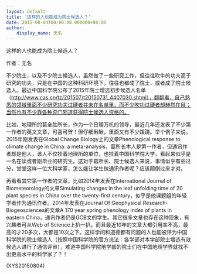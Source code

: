 ```yaml
---
layout: default
title: '这样的人也能成为院士候选人？'
date: 2015-08-04T00:00:00.000000+08:00
author:
    display_name: 无名
---
```


这样的人也能成为院士候选人？

作者：无名

不少院士，以及不少院士候选人，虽然做了一些研究工作，但往往吹牛的功夫高于研究的功夫，只是在中国的这种科研环境下，往往也都成了院士，或者成了院士候选人。最近中国科学院公布了2015年院士增选初步候选人名单（http://www.cas.cn/tz/201507/t20150731_4407030.shtml），翻翻看，自己熟悉的领域里面不少研究功夫过硬者并未在名单里，而不少吹功过硬者却赫然在目；当然也有不少靠各种歪门邪道获得院士候选人资格的。

比如，地理所的葛全胜所长，作为一个日理万机的领导，最近几年还发表了不少第一作者的英文文章，可喜可贺！但仔细瞅瞅，里面又有不少蹊跷。举个例子来说，2015年刚发表在Global Change Biology上的文章Phenological response to climate change in China: a meta-analysis，葛所长本人是第一作者，但通讯作者却是他人，该人不仅挂着地理所的单位，也挂着中国科学院大学，看起来似乎是一名在读或者刚毕业的研究生。这对于葛所长、院士候选人来说，事情似乎有些过分，堂堂这样一位大科学家，怎么能让学生做通讯作者呢？应该颠倒过来才对。

再看看其它第一作者的文章，比如2014年发表在International Journal of Biometeorology的文章Simulating changes in the leaf unfolding time of 20 plant species in China over the twenty-first century，似乎是他课题组的年轻学者作为通讯作者。2014年发表在Journal Of Geophysical Research-Biogeosciences的文章A 170 year spring phenology index of plants in eastern China，通讯作者仍是GCB文的学生。其它很多文章也存在这种现象，有兴趣者可从Web of Science上扒一扒。而且最近10年的文章大都引用率不高，最高的才20多次，大都是10次之下。这样学问和道德都有问题的人也能被评为中国科学院的院士候选人（按照中国科学院的官方说法：各学部对本学部院士增选有效候选人进行了通信评审），难道中国科学院地学部的院士们在中国地理学界就找不出更高水平的科学家了？！

(XYS20150804)

